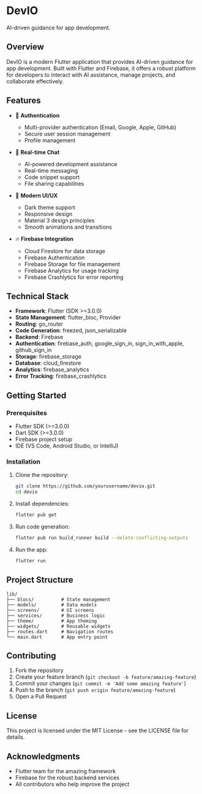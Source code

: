 # DevIO

AI-driven guidance for app development.

## Overview

DevIO is a modern Flutter application that provides AI-driven guidance for app development. Built with Flutter and Firebase, it offers a robust platform for developers to interact with AI assistance, manage projects, and collaborate effectively.

## Features

- 🔐 **Authentication**
  - Multi-provider authentication (Email, Google, Apple, GitHub)
  - Secure user session management
  - Profile management

- 💬 **Real-time Chat**
  - AI-powered development assistance
  - Real-time messaging
  - Code snippet support
  - File sharing capabilities

- 🎨 **Modern UI/UX**
  - Dark theme support
  - Responsive design
  - Material 3 design principles
  - Smooth animations and transitions

- 🔥 **Firebase Integration**
  - Cloud Firestore for data storage
  - Firebase Authentication
  - Firebase Storage for file management
  - Firebase Analytics for usage tracking
  - Firebase Crashlytics for error reporting

## Technical Stack

- **Framework**: Flutter (SDK >=3.0.0)
- **State Management**: flutter_bloc, Provider
- **Routing**: go_router
- **Code Generation**: freezed, json_serializable
- **Backend**: Firebase
- **Authentication**: firebase_auth, google_sign_in, sign_in_with_apple, github_sign_in
- **Storage**: firebase_storage
- **Database**: cloud_firestore
- **Analytics**: firebase_analytics
- **Error Tracking**: firebase_crashlytics

## Getting Started

### Prerequisites

- Flutter SDK (>=3.0.0)
- Dart SDK (>=3.0.0)
- Firebase project setup
- IDE (VS Code, Android Studio, or IntelliJ)

### Installation

1. Clone the repository:
   ```bash
   git clone https://github.com/yourusername/devio.git
   cd devio
   ```

2. Install dependencies:
   ```bash
   flutter pub get
   ```

3. Run code generation:
   ```bash
   flutter pub run build_runner build --delete-conflicting-outputs
   ```

4. Run the app:
   ```bash
   flutter run
   ```

## Project Structure

```
lib/
├── blocs/          # State management
├── models/         # Data models
├── screens/        # UI screens
├── services/       # Business logic
├── theme/          # App theming
├── widgets/        # Reusable widgets
├── routes.dart     # Navigation routes
└── main.dart       # App entry point
```

## Contributing

1. Fork the repository
2. Create your feature branch (`git checkout -b feature/amazing-feature`)
3. Commit your changes (`git commit -m 'Add some amazing feature'`)
4. Push to the branch (`git push origin feature/amazing-feature`)
5. Open a Pull Request

## License

This project is licensed under the MIT License - see the LICENSE file for details.

## Acknowledgments

- Flutter team for the amazing framework
- Firebase for the robust backend services
- All contributors who help improve the project
